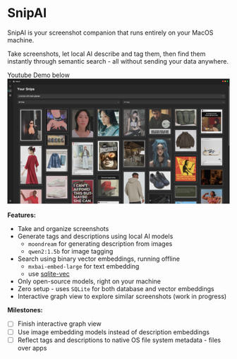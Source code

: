 # SnipAI

SnipAI is your screenshot companion that runs entirely on your MacOS machine.

Take screenshots, let local AI describe and tag them, then find them instantly through semantic search - all without sending your data anywhere.

Youtube Demo below
[![Demo Video](/assets/screenshot.png)](https://www.youtube.com/watch?v=ftmSr9TE6wA)

**Features:**

- Take and organize screenshots
- Generate tags and descriptions using local AI models
  - `moondream` for generating description from images
  - `qwen2:1.5b` for image tagging
- Search using binary vector embeddings, running offline
  - `mxbai-embed-large` for text embedding
  - use [sqlite-vec](https://github.com/asg017/sqlite-vec)
- Only open-source models, right on your machine
- Zero setup - uses `SQLite` for both database and vector embeddings
- Interactive graph view to explore similar screenshots (work in progress)

**Milestones:**

- [ ] Finish interactive graph view
- [ ] Use image embedding models instead of description embeddings
- [ ] Reflect tags and descriptions to native OS file system metadata - files over apps
